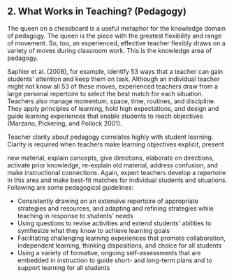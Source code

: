 ## 2. What Works in Teaching? (Pedagogy)

The queen on a chessboard is a useful metaphor for the knowledge domain of pedagogy. The queen is the piece with the greatest flexibility and range of movement. So, too, an experienced, effective teacher flexibly draws on a variety of moves during classroom work. This is the knowledge area of pedagogy.

Saphier et al. (2008), for example, identify 53 ways that a teacher can gain students' attention and keep them on task. Although an individual teacher might not know all 53 of these moves, experienced teachers draw from a large personal repertoire to select the best match for each situation. Teachers also manage momentum, space, time, routines, and discipline. They apply principles of learning, hold high expectations, and design and guide learning experiences that enable students to reach objectives (Marzano, Pickering, and Pollock 2001).

Teacher clarity about pedagogy correlates highly with student learning. Clarity is required when teachers make learning objectives explicit, present

new material, explain concepts, give directions, elaborate on directions, activate prior knowledge, re-explain old material, address confusion, and make instructional connections. Again, expert teachers develop a repertoire in this area and make best-fit matches for individual students and situations. Following are some pedagogical guidelines:

- Consistently drawing on an extensive repertoire of appropriate strategies and resources, and adapting and refining strategies while teaching in response to students' needs
- Using questions to revise activities and extend students' abilities to synthesize what they know to achieve learning goals
- Facilitating challenging learning experiences that promote collaboration, independent learning, thinking dispositions, and choice for all students
- Using a variety of formative, ongoing self-assessments that are embedded in instruction to guide short- and long-term plans and to support learning for all students